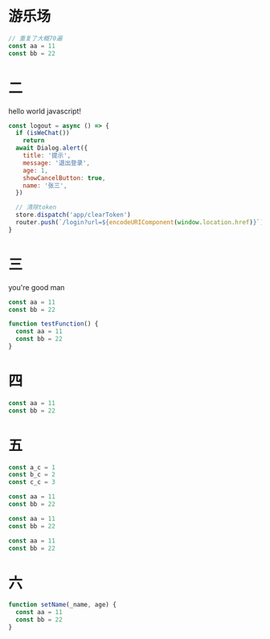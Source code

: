 
# 游乐场 

```js
// 重复了大概70遍
const aa = 11
const bb = 22
```

# 二

  hello world javascript!  

```js
const logout = async () => {
  if (isWeChat())
    return
  await Dialog.alert({
    title: '提示',
    message: '退出登录',
    age: 1,
    showCancelButton: true,
    name: '张三',
  })

  // 清除token
  store.dispatch('app/clearToken')
  router.push(`/login?url=${encodeURIComponent(window.location.href)}`)
}
```

# 三

you're good man

```js
const aa = 11
const bb = 22

function testFunction() {
  const aa = 11
  const bb = 22
}
```

# 四

```js
const aa = 11
const bb = 22
```
# 五

```js
const a_c = 1
const b_c = 2
const c_c = 3

const aa = 11
const bb = 22

const aa = 11
const bb = 22

const aa = 11
const bb = 22
```

# 六
```js
function setName(_name, age) {
  const aa = 11
  const bb = 22
}
```

